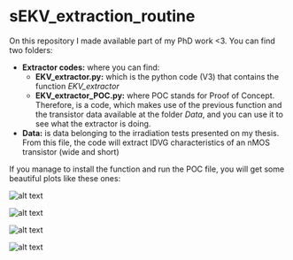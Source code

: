 # sEKV_extraction_routine

On this repository I made available part of my PhD work <3.
You can find two folders:
  - **Extractor codes:** where you can find:
      - **EKV_extractor.py:** which is the python code (V3) that contains the function *EKV_extractor*
      - **EKV_extractor_POC.py:** where POC stands for Proof of Concept. Therefore, is a code, which makes use of the previous function and the transistor data available at the folder *Data*, and you can use it to see what the extractor is doing.
  - **Data:** is data belonging to the irradiation tests presented on my thesis. From this file, the code will extract IDVG characteristics of an nMOS transistor (wide and short)

If you manage to install the function and run the POC file, you will get some beautiful plots like these ones:


![alt text](https://github.com/ADMDXD/sEKV_extraction_routine/Plots/[main]/extraction_step0102.jpg?raw=true)

![alt text](https://github.com/ADMDXD/sEKV_extraction_routine/Plots/extraction_step03.jpg?raw=true)

![alt text](https://github.com/ADMDXD/sEKV_extraction_routine/Plots/extraction_step04.jpg?raw=true)

![alt text](https://github.com/ADMDXD/sEKV_extraction_routine/Plots/extraction_step05.jpg?raw=true)
